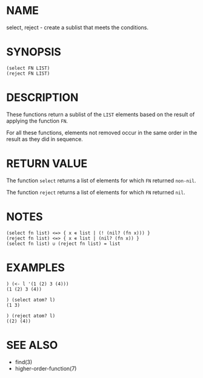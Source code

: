# NAME
select, reject - create a sublist that meets the conditions.

# SYNOPSIS

    (select FN LIST)
    (reject FN LIST)

# DESCRIPTION
These functions return a sublist of the `LIST` elements based on the result of applying the function `FN`.

For all these functions, elements not removed occur in the same order in the result as they did in sequence.

# RETURN VALUE
The function `select` returns a list of elements for which `FN` returned `non-nil`.

The function `reject` returns a list of elements for which `FN` returned `nil`.

# NOTES

    (select fn list) <=> { x ∊ list | (! (nil? (fn x))) }
    (reject fn list) <=> { x ∊ list | (nil? (fn x)) }
    (select fn list) ∪ (reject fn list) = list

# EXAMPLES

    ) (<- l '(1 (2) 3 (4)))
    (1 (2) 3 (4))

    ) (select atom? l)
    (1 3)

    ) (reject atom? l)
    ((2) (4))

# SEE ALSO
- find(3)
- higher-order-function(7)
